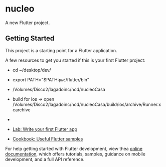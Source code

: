 # nucleo

A new Flutter project.

## Getting Started

This project is a starting point for a Flutter application.

A few resources to get you started if this is your first Flutter project:

- cd ~/desktop/dev/
- export PATH="$PATH:`pwd`/flutter/bin"
- /Volumes/Disco2/lagadoinc/ncd/nucleoCasa
- build for ios -> open /Volumes/Disco2/lagadoinc/ncd/nucleoCasa/build/ios/archive/Runner.xcarchive
- 

- [Lab: Write your first Flutter app](https://docs.flutter.dev/get-started/codelab)
- [Cookbook: Useful Flutter samples](https://docs.flutter.dev/cookbook)

For help getting started with Flutter development, view thea
[online documentation](https://docs.flutter.dev/), which offers tutorials,
samples, guidance on mobile development, and a full API reference.
